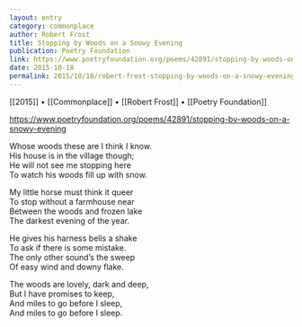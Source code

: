 ```yaml
---
layout: entry
category: commonplace
author: Robert Frost
title: Stopping by Woods on a Snowy Evening
publication: Poetry Foundation
link: https://www.poetryfoundation.org/poems/42891/stopping-by-woods-on-a-snowy-evening
date: 2015-10-18
permalink: 2015/10/18/robert-frost-stopping-by-woods-on-a-snowy-evening
---
```


[[2015]] • [[Commonplace]] • [[Robert Frost]] • [[Poetry Foundation]]

https://www.poetryfoundation.org/poems/42891/stopping-by-woods-on-a-snowy-evening

Whose woods these are I think I know.   
<br>His house is in the village though;   
<br>He will not see me stopping here   
<br>To watch his woods fill up with snow.   

My little horse must think it queer   
<br>To stop without a farmhouse near   
<br>Between the woods and frozen lake   
<br>The darkest evening of the year.   

He gives his harness bells a shake   
<br>To ask if there is some mistake.   
<br>The only other sound’s the sweep   
<br>Of easy wind and downy flake.   

The woods are lovely, dark and deep,   
<br>But I have promises to keep,   
<br>And miles to go before I sleep,   
<br>And miles to go before I sleep.

